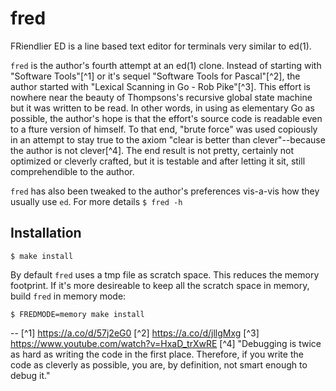 # fred

FRiendlier ED is a line based text editor for terminals very similar to ed(1).

`fred` is the author's fourth attempt at an ed(1) clone. Instead of starting with "Software Tools"[^1] or it's sequel "Software Tools for Pascal"[^2], the author started with "Lexical Scanning in Go - Rob Pike"[^3]. This effort is nowhere near the beauty of Thompsons's recursive global state machine but it was written to be read. In other words, in using as elementary Go as possible, the author's hope is that the effort's source code is readable even to a fture version of himself. To that end, "brute force" was used copiously in an attempt to stay true to the axiom "clear is better than clever"--because the author is not clever[^4]. The end result is not pretty, certainly not optimized or cleverly crafted, but it is testable and after letting it sit, still comprehendible to the author.

`fred` has also been tweaked to the author's preferences vis-a-vis how they usually use `ed`. For more details `$ fred -h`

## Installation

`$ make install`

By default `fred` uses a tmp file as scratch space. This reduces the memory footprint. If it's more desireable to keep all the scratch space in memory, build `fred` in memory mode:

`$ FREDMODE=memory make install`

--
[^1] https://a.co/d/57j2eG0
[^2] https://a.co/d/jllgMxg
[^3] https://www.youtube.com/watch?v=HxaD_trXwRE
[^4] "Debugging is twice as hard as writing the code in the first place. Therefore, if you write the code as cleverly as possible, you are, by definition, not smart enough to debug it."
